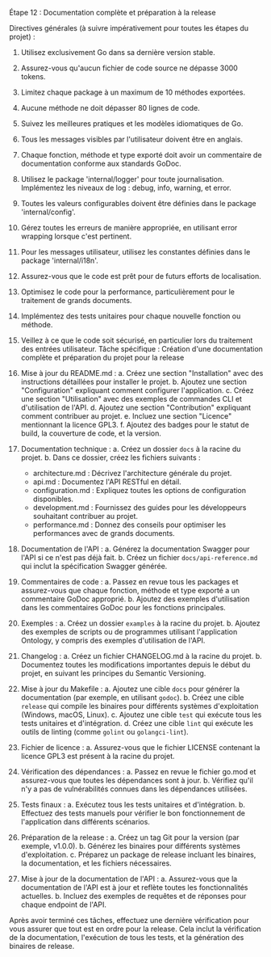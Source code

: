 
Étape 12 : Documentation complète et préparation à la release

Directives générales (à suivre impérativement pour toutes les étapes du projet) :
1. Utilisez exclusivement Go dans sa dernière version stable.
2. Assurez-vous qu'aucun fichier de code source ne dépasse 3000 tokens.
3. Limitez chaque package à un maximum de 10 méthodes exportées.
4. Aucune méthode ne doit dépasser 80 lignes de code.
5. Suivez les meilleures pratiques et les modèles idiomatiques de Go.
6. Tous les messages visibles par l'utilisateur doivent être en anglais.
7. Chaque fonction, méthode et type exporté doit avoir un commentaire de documentation conforme aux standards GoDoc.
8. Utilisez le package 'internal/logger' pour toute journalisation. Implémentez les niveaux de log : debug, info, warning, et error.
9. Toutes les valeurs configurables doivent être définies dans le package 'internal/config'.
10. Gérez toutes les erreurs de manière appropriée, en utilisant error wrapping lorsque c'est pertinent.
11. Pour les messages utilisateur, utilisez les constantes définies dans le package 'internal/i18n'.
12. Assurez-vous que le code est prêt pour de futurs efforts de localisation.
13. Optimisez le code pour la performance, particulièrement pour le traitement de grands documents.
14. Implémentez des tests unitaires pour chaque nouvelle fonction ou méthode.
15. Veillez à ce que le code soit sécurisé, en particulier lors du traitement des entrées utilisateur.
Tâche spécifique : Création d'une documentation complète et préparation du projet pour la release

1. Mise à jour du README.md :
   a. Créez une section "Installation" avec des instructions détaillées pour installer le projet.
   b. Ajoutez une section "Configuration" expliquant comment configurer l'application.
   c. Créez une section "Utilisation" avec des exemples de commandes CLI et d'utilisation de l'API.
   d. Ajoutez une section "Contribution" expliquant comment contribuer au projet.
   e. Incluez une section "Licence" mentionnant la licence GPL3.
   f. Ajoutez des badges pour le statut de build, la couverture de code, et la version.

2. Documentation technique :
   a. Créez un dossier `docs` à la racine du projet.
   b. Dans ce dossier, créez les fichiers suivants :
      - architecture.md : Décrivez l'architecture générale du projet.
      - api.md : Documentez l'API RESTful en détail.
      - configuration.md : Expliquez toutes les options de configuration disponibles.
      - development.md : Fournissez des guides pour les développeurs souhaitant contribuer au projet.
      - performance.md : Donnez des conseils pour optimiser les performances avec de grands documents.

3. Documentation de l'API :
   a. Générez la documentation Swagger pour l'API si ce n'est pas déjà fait.
   b. Créez un fichier `docs/api-reference.md` qui inclut la spécification Swagger générée.

4. Commentaires de code :
   a. Passez en revue tous les packages et assurez-vous que chaque fonction, méthode et type exporté a un commentaire GoDoc approprié.
   b. Ajoutez des exemples d'utilisation dans les commentaires GoDoc pour les fonctions principales.

5. Exemples :
   a. Créez un dossier `examples` à la racine du projet.
   b. Ajoutez des exemples de scripts ou de programmes utilisant l'application Ontology, y compris des exemples d'utilisation de l'API.

6. Changelog :
   a. Créez un fichier CHANGELOG.md à la racine du projet.
   b. Documentez toutes les modifications importantes depuis le début du projet, en suivant les principes du Semantic Versioning.

7. Mise à jour du Makefile :
   a. Ajoutez une cible `docs` pour générer la documentation (par exemple, en utilisant `godoc`).
   b. Créez une cible `release` qui compile les binaires pour différents systèmes d'exploitation (Windows, macOS, Linux).
   c. Ajoutez une cible `test` qui exécute tous les tests unitaires et d'intégration.
   d. Créez une cible `lint` qui exécute les outils de linting (comme `golint` ou `golangci-lint`).

8. Fichier de licence :
   a. Assurez-vous que le fichier LICENSE contenant la licence GPL3 est présent à la racine du projet.

9. Vérification des dépendances :
   a. Passez en revue le fichier go.mod et assurez-vous que toutes les dépendances sont à jour.
   b. Vérifiez qu'il n'y a pas de vulnérabilités connues dans les dépendances utilisées.

10. Tests finaux :
    a. Exécutez tous les tests unitaires et d'intégration.
    b. Effectuez des tests manuels pour vérifier le bon fonctionnement de l'application dans différents scénarios.

11. Préparation de la release :
    a. Créez un tag Git pour la version (par exemple, v1.0.0).
    b. Générez les binaires pour différents systèmes d'exploitation.
    c. Préparez un package de release incluant les binaires, la documentation, et les fichiers nécessaires.

12. Mise à jour de la documentation de l'API :
    a. Assurez-vous que la documentation de l'API est à jour et reflète toutes les fonctionnalités actuelles.
    b. Incluez des exemples de requêtes et de réponses pour chaque endpoint de l'API.

Après avoir terminé ces tâches, effectuez une dernière vérification pour vous assurer que tout est en ordre pour la release. Cela inclut la vérification de la documentation, l'exécution de tous les tests, et la génération des binaires de release.
